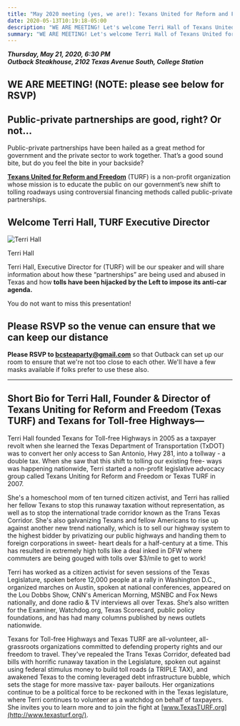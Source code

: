 ```yaml
---
title: "May 2020 meeting (yes, we are!): Texans United for Reform and Freedom"
date: 2020-05-13T10:19:18-05:00
description: "WE ARE MEETING! Let's welcome Terri Hall of Texans United for Reform and Freedom (TURF). Please RSVP!"
summary: "WE ARE MEETING! Let's welcome Terri Hall of Texans United for Reform and Freedom (TURF). Please RSVP!"
---
```


**_Thursday, May 21, 2020, 6:30 PM_**  
**_<strong><span class="hilite">Outback Steakhouse</span></strong>, 2102 Texas Avenue South, College Station_**

## WE ARE MEETING! (NOTE: please see below for RSVP)  

## Public-private partnerships are good, right? Or not...

Public-private partnerships have been hailed as a great method for government and the private sector to work together. That’s a good sound bite, but do you feel the bite in your backside?  

**[Texans United for Reform and Freedom](http://www.texasturf.org/)** (TURF) is a non-profit organization whose mission is to educate the public on our government’s new shift to tolling roadways using controversial financing methods called public-private partnerships.  

## Welcome Terri Hall, TURF Executive Director

<div class="align-right">
<img src="/img/Terri-Hall-photo.jpg" alt="Terri Hall">  
<p>Terri Hall</p>
</div>

Terri Hall, Executive Director for (TURF) will be our speaker and will share information about how these “partnerships” are being used and abused in Texas and how **tolls have been hijacked by the Left to impose its anti-car agenda.**  

You do not want to miss this presentation!

## Please RSVP so the venue can ensure that we can keep our distance

**Please RSVP to <bcsteaparty@gmail.com>** so that Outback can set up our room to ensure that we're not too close to each other. We'll have a few masks available if folks prefer to use these also. 

---

## Short Bio for Terri Hall, Founder & Director of Texans Uniting for Reform and Freedom (Texas TURF) and Texans for Toll-free Highways—

Terri Hall founded Texans for Toll-free Highways in 2005 as a taxpayer revolt when she learned the Texas Department of Transportation (TxDOT) was to convert her only access to San Antonio, Hwy 281, into a tollway - a double tax. When she saw that this shift to tolling our existing free- ways was happening nationwide, Terri started a non-profit legislative advocacy group
called Texans Uniting for Reform and Freedom or Texas TURF in 2007.  

She's a homeschool mom of ten turned citizen activist, and Terri has rallied her fellow Texans to stop this runaway taxation without representation, as well as to stop the international trade corridor known as the Trans Texas Corridor. She's also galvanizing Texans and fellow Americans to rise up against another new trend nationally, which is to sell our highway system to the highest bidder by privatizing our public highways and handing them to foreign corporations in sweet- heart deals for a half-century at a time. This has resulted in extremely high tolls like a deal inked in DFW where commuters are being gouged with tolls over $3/mile to get to work!  

Terri has worked as a citizen activist for seven sessions of the Texas Legislature, spoken before 12,000 people at a rally in Washington D.C., organized marches on Austin, spoken at national conferences, appeared on the Lou Dobbs Show, CNN's American Morning, MSNBC and Fox News nationally, and done radio & TV interviews all over Texas. She’s also written for the Examiner, Watchdog.org, Texas Scorecard, public policy foundations, and has had many columns published by news outlets nationwide.  

Texans for Toll-free Highways and Texas TURF are all-volunteer, all-grassroots organizations committed to defending property rights and our freedom to travel. They've repealed the Trans Texas Corridor, defeated bad bills with horrific runaway taxation in the Legislature, spoken out against using federal stimulus money to build toll roads (a TRIPLE TAX), and awakened Texas to the coming leveraged debt infrastructure bubble, which sets the stage for more massive tax- payer bailouts. Her organizations continue to be a political force to be reckoned with in the Texas legislature, where Terri continues to volunteer as a watchdog on behalf of taxpayers. She invites you to learn more and to join the fight at [www.TexasTURF.org](http://www.texasturf.org/).



